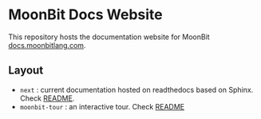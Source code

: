 # MoonBit Docs Website

This repository hosts the documentation website for MoonBit [docs.moonbitlang.com](https://docs.moonbitlang.com).

## Layout

- `next` : current documentation hosted on readthedocs based on Sphinx. Check [README](./next/README).
- `moonbit-tour` : an interactive tour. Check [README](./moonbit-tour/README.md)